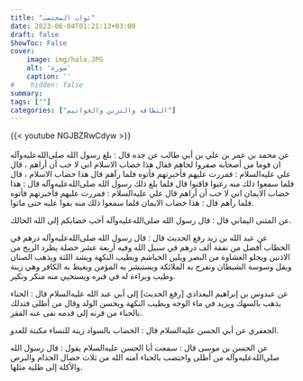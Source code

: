 ```yaml
---
title: "ثواب المختضب"
date: 2023-06-04T01:21:13+03:00
draft: false
ShowToc: False
cover:
    image: img/hala.JPG
    alt: 'صورة'
    caption: ''
#    hidden: false
summary: 
tags: [""]
categories: ["النظافة والتزين والخواتيم"]
---
```

{{< youtube NGJBZRwCdyw >}}  
 <br>
عن
محمد بن عمر بن علي بن أبي طالب عن جده قال : بلغ رسول الله صلى‌الله‌عليه‌وآله
ان قوما من أصحابه صفروا لحاهم فقال هذا خضاب الاسلام اني لا حب
أن أراهم ، قال علي عليه‌السلام : فمررت عليهم فأخبرتهم فأتوه فلما رآهم قال
هذا خضاب الاسلام ، قال فلما سمعوا ذلك منه رغبوا فاقنوا قال فلما بلغ
ذلك رسول الله صلى‌الله‌عليه‌وآله قال : هذا خضاب الايمان اني لا حب أن أراهم
قال علي عليه‌السلام : فمررت عليهم فأخبرتهم فأتوه فلما رآهم قال : هذا خضاب
الايمان فلما سمعوا ذلك منه بقوا عليه حتى ماتوا.

عن المثنى اليماني
قال : قال رسول الله صلى‌الله‌عليه‌وآله أحب خضابكم إلى الله الحالك.

عن عبد الله بن زيد رفع
الحديث قال : قال رسول الله صلى‌الله‌عليه‌وآله درهم في الخظاب أفضل من نفقة
ألف درهم في سبيل الله وفيه أربعة عشر خصلة يطرد الريح من الاذنين
ويجلو الغشاوة من البصر ويلين الخياشم ويطيب النكهة ويشد اللثة ويذهب
الصنان ويقل وسوسة الشيطان وتفرح به الملائكة ويستبشر به المؤمن ويغيظ
به الكافر وهي زينة وطيب وبراءة له في قبره ويستحيي منه منكر ونكير.

عن عبدوس بن إبراهيم البغدادي [رفع الحديث]
إلى أبي عبد الله عليه‌السلام قال : الحناء يذهب بالسهك ويزيد في ماء الوجه
ويطيب النكهة ويحسن الولد وقال من أطلى فتدلك بالحناء من قرنه إلى
قدمه نفى عنه الفقر.

الجعفري عن أبي الحسن عليه‌السلام قال : الخضاب بالسواد زينة للنساء
مكبتة للعدو.

عن الحسن بن موسى قال : سمعت أبا الحسن عليه‌السلام يقول : قال
رسول الله صلى‌الله‌عليه‌وآله من أطلى واختضب بالحناء آمنه الله من ثلاث خصال الجذام
والبرص والأكلة إلى طلية مثلها.
